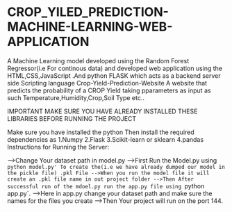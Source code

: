# CROP_YILED_PREDICTION-MACHINE-LEARNING-WEB-APPLICATION
A Machine Learning model developed using the Random Forest Regressor(i.e For continous data) and developed web application using the HTML,CSS,JavaScript .And python FLASK which acts as a backend server side Scripting language
Crop-Yield-Prediction-Website
A website that predicts the probability of a CROP Yield taking pparameters as input as such Temperature,Humidity,Crop,Soil Type etc..

IMPORTANT MAKE SURE YOU HAVE ALREADY INSTALLED THESE LIBRARIES BEFORE RUNNING THE PROJECT

Make sure you have installed the python
Then install the required dependencies as
1.Numpy
2.Flask
3.Scikit-learn or sklearn
4.pandas
Instructions for Running the Server:

-->Change Your dataset path in model.py
-->First Run the Model.py using `python model.py' To create the(i.e we have already dumped our model in the pickle file) .pkl File
-->When you run the model file it will create an .pkl file name in out project folder
-->Then After successful run of the mdoel.py run the app.py file using `python app.py`.
-->Here in app.py change your dataset path and make sure the names for the files you create
-->Then Your project will run on the port 144.
